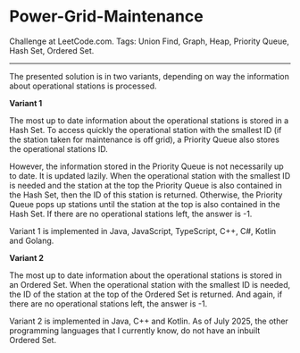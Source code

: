 # Power-Grid-Maintenance
Challenge at LeetCode.com. Tags: Union Find, Graph, Heap, Priority Queue, Hash Set, Ordered Set.

---------------------------------------------------------------------------------------------------------------------------------------------------------------

The presented solution is in two variants, depending on way the information about operational stations is processed.

**Variant 1**

The most up to date information about the operational stations is stored in a Hash Set. To access quickly the operational station with the smallest ID (if the station taken for maintenance is off grid), a Priority Queue also stores the operational stations ID. 

However, the information stored in the Priority Queue is not necessarily up to date. It is updated lazily. When the operational station with the smallest ID is needed and the station at the top the Priority Queue is also contained in the Hash Set, then the ID of this station is returned. Otherwise, the Priority Queue pops up stations until the station at the top is also contained in the Hash Set. If there are no operational stations left, the answer is -1.

Variant 1 is implemented in Java, JavaScript, TypeScript, C++, C#, Kotlin and Golang.

**Variant 2**

The most up to date information about the operational stations is stored in an Ordered Set. When the operational station with the smallest ID is needed, the ID of the station at the top of the Ordered Set is returned. And again, if there are no operational stations left, the answer is -1.

Variant 2 is implemented in Java, C++ and Kotlin. As of July 2025, the other programming languages that I currently know, do not have an inbuilt Ordered Set.
